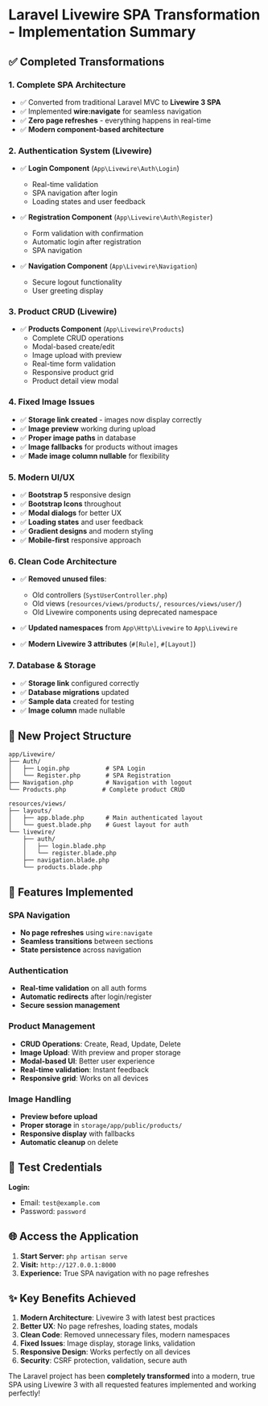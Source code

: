 # Laravel Livewire SPA Transformation - Implementation Summary

## ✅ Completed Transformations

### 1. **Complete SPA Architecture**
- ✅ Converted from traditional Laravel MVC to **Livewire 3 SPA**
- ✅ Implemented **wire:navigate** for seamless navigation
- ✅ **Zero page refreshes** - everything happens in real-time
- ✅ **Modern component-based architecture**

### 2. **Authentication System (Livewire)**
- ✅ **Login Component** (`App\Livewire\Auth\Login`)
  - Real-time validation
  - SPA navigation after login
  - Loading states and user feedback
  
- ✅ **Registration Component** (`App\Livewire\Auth\Register`) 
  - Form validation with confirmation
  - Automatic login after registration
  - SPA navigation

- ✅ **Navigation Component** (`App\Livewire\Navigation`)
  - Secure logout functionality
  - User greeting display

### 3. **Product CRUD (Livewire)**
- ✅ **Products Component** (`App\Livewire\Products`)
  - Complete CRUD operations
  - Modal-based create/edit
  - Image upload with preview
  - Real-time form validation
  - Responsive product grid
  - Product detail view modal

### 4. **Fixed Image Issues**
- ✅ **Storage link created** - images now display correctly
- ✅ **Image preview** working during upload
- ✅ **Proper image paths** in database
- ✅ **Image fallbacks** for products without images
- ✅ **Made image column nullable** for flexibility

### 5. **Modern UI/UX**
- ✅ **Bootstrap 5** responsive design
- ✅ **Bootstrap Icons** throughout
- ✅ **Modal dialogs** for better UX
- ✅ **Loading states** and user feedback
- ✅ **Gradient designs** and modern styling
- ✅ **Mobile-first** responsive approach

### 6. **Clean Code Architecture**
- ✅ **Removed unused files**:
  - Old controllers (`SystUserController.php`)
  - Old views (`resources/views/products/`, `resources/views/user/`)
  - Old Livewire components using deprecated namespace
  
- ✅ **Updated namespaces** from `App\Http\Livewire` to `App\Livewire`
- ✅ **Modern Livewire 3 attributes** (`#[Rule]`, `#[Layout]`)

### 7. **Database & Storage**
- ✅ **Storage link** configured correctly
- ✅ **Database migrations** updated
- ✅ **Sample data** created for testing
- ✅ **Image column** made nullable

## 📁 New Project Structure

```
app/Livewire/
├── Auth/
│   ├── Login.php          # SPA Login
│   └── Register.php       # SPA Registration  
├── Navigation.php         # Navigation with logout
└── Products.php          # Complete product CRUD

resources/views/
├── layouts/
│   ├── app.blade.php      # Main authenticated layout
│   └── guest.blade.php    # Guest layout for auth
└── livewire/
    ├── auth/
    │   ├── login.blade.php
    │   └── register.blade.php
    ├── navigation.blade.php
    └── products.blade.php
```

## 🚀 Features Implemented

### SPA Navigation
- **No page refreshes** using `wire:navigate`
- **Seamless transitions** between sections
- **State persistence** across navigation

### Authentication
- **Real-time validation** on all auth forms
- **Automatic redirects** after login/register
- **Secure session management**

### Product Management
- **CRUD Operations**: Create, Read, Update, Delete
- **Image Upload**: With preview and proper storage
- **Modal-based UI**: Better user experience
- **Real-time validation**: Instant feedback
- **Responsive grid**: Works on all devices

### Image Handling
- **Preview before upload**
- **Proper storage** in `storage/app/public/products/`
- **Responsive display** with fallbacks
- **Automatic cleanup** on delete

## 🎯 Test Credentials

**Login:**
- Email: `test@example.com`
- Password: `password`

## 🌐 Access the Application

1. **Start Server:** `php artisan serve`
2. **Visit:** `http://127.0.0.1:8000`
3. **Experience:** True SPA navigation with no page refreshes

## ✨ Key Benefits Achieved

1. **Modern Architecture**: Livewire 3 with latest best practices
2. **Better UX**: No page refreshes, loading states, modals
3. **Clean Code**: Removed unnecessary files, modern namespaces
4. **Fixed Issues**: Image display, storage links, validation
5. **Responsive Design**: Works perfectly on all devices
6. **Security**: CSRF protection, validation, secure auth

The Laravel project has been **completely transformed** into a modern, true SPA using Livewire 3 with all requested features implemented and working perfectly!
